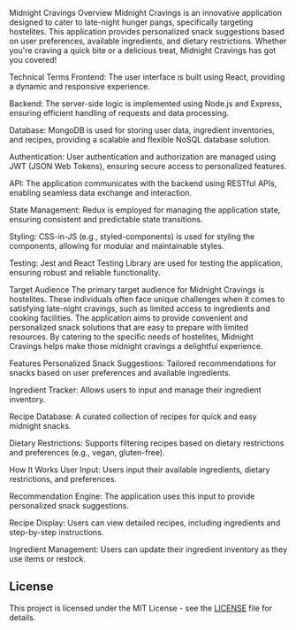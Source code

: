 Midnight Cravings
Overview
Midnight Cravings is an innovative application designed to cater to late-night hunger pangs, specifically targeting hostelites. This application provides personalized snack suggestions based on user preferences, available ingredients, and dietary restrictions. Whether you're craving a quick bite or a delicious treat, Midnight Cravings has got you covered!

Technical Terms
Frontend: The user interface is built using React, providing a dynamic and responsive experience.

Backend: The server-side logic is implemented using Node.js and Express, ensuring efficient handling of requests and data processing.

Database: MongoDB is used for storing user data, ingredient inventories, and recipes, providing a scalable and flexible NoSQL database solution.

Authentication: User authentication and authorization are managed using JWT (JSON Web Tokens), ensuring secure access to personalized features.

API: The application communicates with the backend using RESTful APIs, enabling seamless data exchange and interaction.

State Management: Redux is employed for managing the application state, ensuring consistent and predictable state transitions.

Styling: CSS-in-JS (e.g., styled-components) is used for styling the components, allowing for modular and maintainable styles.

Testing: Jest and React Testing Library are used for testing the application, ensuring robust and reliable functionality.

Target Audience
The primary target audience for Midnight Cravings is hostelites. These individuals often face unique challenges when it comes to satisfying late-night cravings, such as limited access to ingredients and cooking facilities. The application aims to provide convenient and personalized snack solutions that are easy to prepare with limited resources. By catering to the specific needs of hostelites, Midnight Cravings helps make those midnight cravings a delightful experience.

Features
Personalized Snack Suggestions: Tailored recommendations for snacks based on user preferences and available ingredients.

Ingredient Tracker: Allows users to input and manage their ingredient inventory.

Recipe Database: A curated collection of recipes for quick and easy midnight snacks.

Dietary Restrictions: Supports filtering recipes based on dietary restrictions and preferences (e.g., vegan, gluten-free).

How It Works
User Input: Users input their available ingredients, dietary restrictions, and preferences.

Recommendation Engine: The application uses this input to provide personalized snack suggestions.

Recipe Display: Users can view detailed recipes, including ingredients and step-by-step instructions.

Ingredient Management: Users can update their ingredient inventory as they use items or restock.
## License

This project is licensed under the MIT License - see the [LICENSE](LICENSE.txt) file for details.
